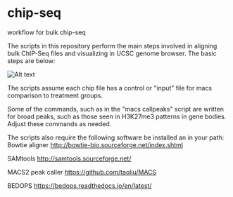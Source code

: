 # chip-seq
workflow for bulk chip-seq

The scripts in this repository perform the main steps involved in aligning bulk ChIP-Seq files and visualizing in UCSC genome browser. The basic steps are below:

![Alt text](ctrhodes/chip-seq/blob/master/workflows1.png?raw=true "Workflows")

The scripts assume each chip file has a control or "input" file for macs comparison to treatment groups.

Some of the commands, such as in the "macs callpeaks" script are written for broad peaks, such as those seen in H3K27me3 patterns in gene bodies. Adjust these commands as needed.

The scripts also require the following software be installed an in your path:
Bowtie aligner http://bowtie-bio.sourceforge.net/index.shtml

SAMtools http://samtools.sourceforge.net/

MACS2 peak caller https://github.com/taoliu/MACS

BEDOPS https://bedops.readthedocs.io/en/latest/

